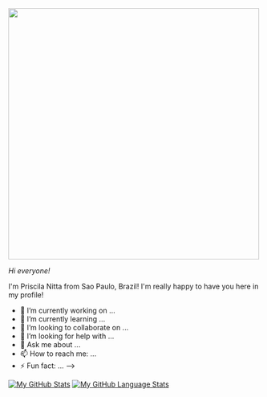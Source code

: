 <img src= "https://user-images.githubusercontent.com/73479796/111244480-c5f16700-85e1-11eb-88ce-79db76f4f19a.png" width="500">

*Hi everyone!*

I'm Priscila Nitta from Sao Paulo, Brazil! I'm really happy to have you here in my profile!

- 🔭 I’m currently working on ...
- 🌱 I’m currently learning ...
- 👯 I’m looking to collaborate on ...
- 🤔 I’m looking for help with ...
- 💬 Ask me about ...
- 📫 How to reach me: ...
- ⚡ Fun fact: ...
-->

[![My GitHub Stats](https://github-readme-stats.vercel.app/api/?username=pri-nitta&count_private=true&theme=tokyonight&showicons=true)]()
[![My GitHub Language Stats](https://github-readme-stats.vercel.app/api/top-langs/?username=pri-nitta&langs_count=5&theme=tokyonight)]()

